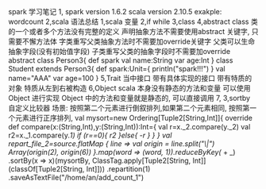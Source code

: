 spark 学习笔记
1, spark version 1.6.2   scala version 2.10.5
    exakple:
        wordcount 
2,scala 语法总结
    1,scala 变量
    2,if while 
    3,class
    4,abstract class
        类的一个或者多个方法没有完整的定义
        声明抽象方法不需要使用abstract 关键字, 只需要不懈方法体
        字类重写父类抽象方法时不需要加override关键字
        父类可以生命抽象字段(没有初始值字段)
        子类重写父类的抽象字段时不需要加override
        abstract class Person3{
            def spark
            val name:String
            var age:Int
        }
        class Student extends Person3{
            def spark:Unit={
                println("spark!!!")
            }
            val name="AAA"
            var age=100
        }
    5,Trait
        当中接口
        带有具体实现的接口
        带有特质的对象
        特质从左到右被构造
    6,Object
        scala 本身没有静态的方法和变量
        可以使用Object 进行实现
        Object 中的方法和变量就是静态的, 可以直接调用
    7,
3,sortby
    自定义比较器
    场景: 按照第二个元素进行倒叙排列,如果第二个元素相同, 按照第一个元素进行正序排列,
    val mysort=new Ordering[Tuple2[String,Int]]{
        override def compare(x:(String,Int),y:(String,Int)):Int={
            val r=x._2.compare(y._2)
            val r2=x._1.compare(y._1)
            if (r==0){
              r2
            }else{
              -r
            }
        }
    }
    val repart_file_2=source.flatMap { line =>
      val origin = line.split("\\|")
      Array(origin(2), origin(6))
    }.map(word => (word, 1)).reduceByKey(_ + _)
      .sortBy(x => x)(mysortBy, ClassTag.apply[Tuple2[String, Int]](classOf[Tuple2[String, Int]]))
      .repartition(1)
      .saveAsTextFile("/home/an/add_count_1")





